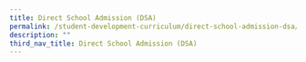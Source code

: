 ```yaml
---
title: Direct School Admission (DSA)
permalink: /student-development-curriculum/direct-school-admission-dsa/
description: ""
third_nav_title: Direct School Admission (DSA)
---
```


